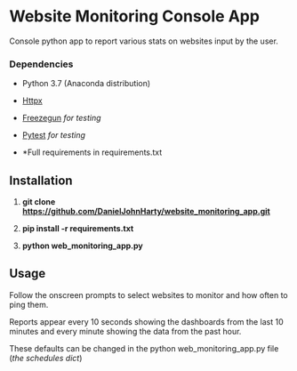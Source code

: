 # Website Monitoring Console App
Console python app to report various stats on websites input by the user.

### Dependencies
- Python 3.7 (Anaconda distribution)
- [Httpx](https://www.python-httpx.org/)
- [Freezegun](https://github.com/spulec/freezegun) *for testing*

- [Pytest](http://pytest.com/) *for testing*
- *Full requirements in requirements.txt


## Installation


1. **git clone https://github.com/DanielJohnHarty/website_monitoring_app.git**

2.  **pip install -r requirements.txt**

3.  **python web_monitoring_app.py**


## Usage

Follow the onscreen prompts to select websites to monitor and how often to ping them.

Reports appear every 10 seconds showing the dashboards from the last 10 minutes and every minute showing the data from the past hour.

These defaults can be changed in the python web_monitoring_app.py file (*the schedules dict*)